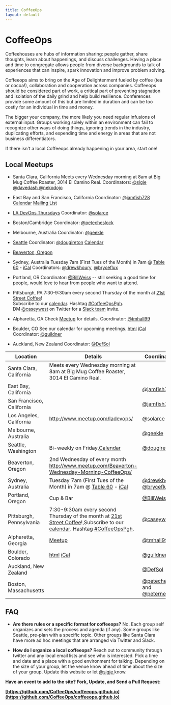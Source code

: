 ```yaml
---
title: CoffeeOps
layout: default
---
```


<h1>CoffeeOps</h1>

<p>  
  Coffeehouses are hubs of information sharing: people gather, share thoughts, learn about happenings, and discuss challenges. Having a place and time to congregate allows people from diverse backgrounds to talk of experiences that can inspire, spark innovation and improve problem solving. 
</p>


<p>
Coffeeops aims to bring on the Age of Delightenment fueled by coffee (tea or cocoa!), collaboration and cooperation across companies. Coffeeops should be considered part of work, a critical part of preventing stagnation and isolation of the daily grind and help build resilience. Conferences provide some amount of this but are limited in duration and can be too costly for an individual in time and money. </p>


<p> The bigger your company, the more likely you need regular infusions of external input. Groups working solely within an environment can fail to recognize other ways of doing things, ignoring trends in the industry, duplicating efforts, and expending time and energy in areas that are not business differentiators.</p>


<p>If there isn't a local Coffeeops already happening in your area, start one! 
</p> 


<h2>Local Meetups</h2>


* Santa Clara, California 
  Meets every Wednesday morning at 8am at Big Mug Coffee Roaster, 3014 El Camino Real.
  Coordinators:
    [ @sigje ](https://twitter.com/sigje)
    [ @davedash ](https://twitter.com/davedash)
    [ @nekodojo ](https://twitter.com/nekodojo)

* East Bay and San Francisco, California Coordinator: [@jamfish728](https://twitter.com/jamfish728) [Calendar](https://t.co/3G6CpHF82k) [Mailing List](https://t.co/GKu1DrBDGj)

* [LA DevOps Thursdays](http://www.meetup.com/ladevops/events/218067202/)
  Coordinator:
    [@solarce](https://twitter.com/solarce)

* Boston/Cambridge Coordinator: [@petecheslock](https://twitter.com/petecheslock)

* Melbourne, Australia 
  Coordinator:
    [@geekle](https://twitter.com/geekle)

* [Seattle](http://www.meetup.com/Downtown-Seattle-Friday-Morning-CoffeeOps/) 
  Coordinator:
    [@dougireton](https://twitter.com/dougireton) [Calendar](http://www.meetup.com/Downtown-Seattle-Friday-Morning-CoffeeOps/)

* [Beaverton, Oregon](http://www.meetup.com/Beaverton-Wednesday-Morning-CoffeeOps/)

* Sydney, Australia Tuesday 7am (First Tues of the Month) in 7am @ [Table 60](https://goo.gl/RinIFT) - [iCal](goo.gl/CNo9eB) 
  Coordinators:
    [@drewkhoury](https://twitter.com/drewkhoury), [@bryceflux](https://twitter.com/bryceflux)

* Portland, OR Coordinator: [@BillWeiss](https://twitter.com/BillWeiss) -- still seeking a good time for people, would love to hear from people who want to attend.

* Pittsburgh, PA 7:30-9:30am every second Thursday of the month at [21st Street Coffee](https://twitter.com/21street_strip)!<br/>
    Subscribe to our [calendar](http://cwe.st/coffeeopspghcal). Hashtag [#CoffeeOpsPgh](https://twitter.com/search?q=%23CoffeeOpsPgh).<br/>
    DM [@caseywest](https://twitter.com/caseywest) on Twitter for a [Slack team](https://coffeeopspgh.slack.com) invite.

* Alpharetta, GA  Check [Meetup](http://www.meetup.com/Alpharetta-CoffeeOps/) for details.
  Coordinator:
    [@tmhall99](https://twitter.com/tmhall99)

* Boulder, CO See our calendar for upcoming meetings. [html](https://www.google.com/calendar/embed?src=m2n8ubnat9sbluu52majc7ahcs%40group.calendar.google.com&ctz=America/Denver) [iCal](https://www.google.com/calendar/ical/m2n8ubnat9sbluu52majc7ahcs%40group.calendar.google.com/public/basic.ics)
  Coordinator:
    [@guildner](https://twitter.com/guildner)

* Auckland, New Zealand 
  Coordinator:
    [@DefSol](https://twitter.com/DefSol)

| Location                  | Details                                                                                                                                                                                                                                          | Coordinators                                                                                          |
|---------------------------|--------------------------------------------------------------------------------------------------------------------------------------------------------------------------------------------------------------------------------------------------|-------------------------------------------------------------------------------------------------------|
| Santa Clara, California   | Meets every Wednesday morning at 8am at Big Mug Coffee Roaster, 3014 El Camino Real.                                                                                                                                                             |                                                                                                       |
| East Bay, California      |                                                                                                                                                                                                                                                  | [@jamfish728](https://twitter.com/jamfish728)                                                         |
| San Francisco, California |                                                                                                                                                                                                                                                  | [@jamfish728](https://twitter.com/jamfish728)                                                         |
| Los Angeles, California   | http://www.meetup.com/ladevops/                                                                                                                                                                                                                  | [@solarce](https://twitter.com/solarce)                                                               |
| Melbourne, Australia      |                                                                                                                                                                                                                                                  | [@geekle](https://twitter.com/geekle)                                                                 |
| Seattle, Washington       | Bi-weekly on Friday,[Calendar](http://www.meetup.com/Downtown-Seattle-Friday-Morning-CoffeeOps/)                                                                                                                                                 | [@dougireton](https://twitter.com/dougireton)                                                         |
| Beaverton, Oregon         | 2nd Wednesday of every month http://www.meetup.com/Beaverton-Wednesday-Morning-CoffeeOps/                                                                                                                                                        |                                                                                                       |
| Sydney, Australia         | Tuesday 7am (First Tues of the Month) in 7am @ [Table 60](https://goo.gl/RinIFT) - [iCal](http://goo.gl/CNo9eB)                                                                                                                                  | [@drewkhoury](https://twitter.com/drewkhoury), [@bryceflux](https://twitter.com/bryceflux)            |
| Portland, Oregon          | Cup & Bar                                                                                                                                                                                                                                        | [@BillWeiss](https://twitter.com/BillWeiss)                                                           |
| Pittsburgh, Pennsylvania  | 7:30-9:30am every second Thursday of the month at [21st Street Coffee](https://twitter.com/21street_strip)!,Subscribe to our [calendar](http://cwe.st/coffeeopspghcal). Hashtag [#CoffeeOpsPgh](https://twitter.com/search?q=%23CoffeeOpsPgh).   | [@caseywest](https://twitter.com/caseywest)                                                           |
| Alpharetta, Georgia       | [Meetup](http://www.meetup.com/Alpharetta-CoffeeOps/)                                                                                                                                                                                            | [@tmhall99](https://twitter.com/tmhall99)                                                             |
| Boulder, Colorado         | [html](https://www.google.com/calendar/embed?src=m2n8ubnat9sbluu52majc7ahcs%40group.calendar.google.com&ctz=America/Denver) [iCal](https://www.google.com/calendar/ical/m2n8ubnat9sbluu52majc7ahcs%40group.calendar.google.com/public/basic.ics) | [@guildner](https://twitter.com/guildner)                                                             |
| Auckland, New Zealand     |                                                                                                                                                                                                                                                  | [@DefSol](https://twitter.com/DefSol)                                                                 |
| Boston, Massachusetts     |                                                                                                                                                                                                                                                  | [@petecheslock](https://twitter.com/petecheslock) and [@peternealon](https://twitter.com/peternealon) |

<h2>FAQ</h2>

* <b>Are there rules or a specific format for coffeeops?</b> No. Each group self organizes and sets the process and agenda (if any). Some groups like Seattle, pre-plan with a specific topic. Other groups like Santa Clara have more ad hoc meetings that are arranged via Twitter and Slack. </li>

* <b>How do I organize a local coffeeops?</b> Reach out to community through twitter and any local email lists and see who is interested. Pick a time and date and a place with a good environment for talking. Depending on the size of your group, let the venue know ahead of time about the size of your group. Update this website or let [ @sigje ](https://twitter.com/sigje) know.
    
**Have an event to add to the site? Fork, Update, and Send a Pull Request:**

**[https://github.com/CoffeeOps/coffeeops.github.io](https://github.com/CoffeeOps/coffeeops.github.io)**

